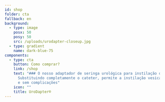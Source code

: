 ```yaml
---
id: shop
folder: cta
fallback: en
background:
  - type: image
    posx: 50
    posy: 50
    src: /uploads/urodapter-closeup.jpg
  - type: gradient
    name: dark-blue-75
components:
  - type: cta
    button: Como comprar?
    link: /shop
    text: "### O nosso adaptador de seringa urológica para instilação da bexiga.
      Substituindo completamente o cateter, permite a instilação vesical indolor
      e sem complicações"
    icon: ""
    title: UroDapter®
---
```

